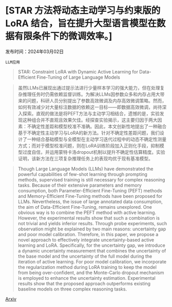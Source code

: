 # [STAR 方法将动态主动学习与约束版的 LoRA 结合，旨在提升大型语言模型在数据有限条件下的微调效率。]

发布时间：2024年03月02日

`LLM应用`

> STAR: Constraint LoRA with Dynamic Active Learning for Data-Efficient Fine-Tuning of Large Language Models

> 虽然LLMs已展现出通过提示法进行少量样本学习的强大能力，但在处理复杂推理任务时仍需依赖监督训练。为解决LLMs因参数众多和内存占用大带来的问题，科研人员分别提出了参数高效微调及内存高效微调策略。然而，如何有效减少对大量标注数据的依赖这一目标——即数据高效微调，尚待深入探索。直观的做法是将PEFT方法与主动学习相结合，遗憾的是，实验发现这种组合并不直观且效果欠佳。经探查实验揭示，这主要归因于两大因素：不确定性差距和模型校准不准确。因此，本文创新性地提出了一种融合基于不确定性主动学习与LoRA的新方法。针对不确定性差距问题，我们设计了一种结合基础模型与全模型在主动学习迭代过程中的动态不确定性测量方式；而对于模型校准问题，则在LoRA训练阶段加入正则化手段，抑制模型过度自信，并运用蒙特卡洛dropout机制以提升不确定性估算精度。实验证明，该新方法在三项复杂推理任务上的表现均优于现有基准模型。

> Though Large Language Models (LLMs) have demonstrated the powerful capabilities of few-shot learning through prompting methods, supervised training is still necessary for complex reasoning tasks. Because of their extensive parameters and memory consumption, both Parameter-Efficient Fine-Tuning (PEFT) methods and Memory-Efficient Fine-Tuning methods have been proposed for LLMs. Nevertheless, the issue of large annotated data consumption, the aim of Data-Efficient Fine-Tuning, remains unexplored. One obvious way is to combine the PEFT method with active learning. However, the experimental results show that such a combination is not trivial and yields inferior results. Through probe experiments, such observation might be explained by two main reasons: uncertainty gap and poor model calibration. Therefore, in this paper, we propose a novel approach to effectively integrate uncertainty-based active learning and LoRA. Specifically, for the uncertainty gap, we introduce a dynamic uncertainty measurement that combines the uncertainty of the base model and the uncertainty of the full model during the iteration of active learning. For poor model calibration, we incorporate the regularization method during LoRA training to keep the model from being over-confident, and the Monte-Carlo dropout mechanism is employed to enhance the uncertainty estimation. Experimental results show that the proposed approach outperforms existing baseline models on three complex reasoning tasks.

[Arxiv](https://arxiv.org/abs/2403.01165)